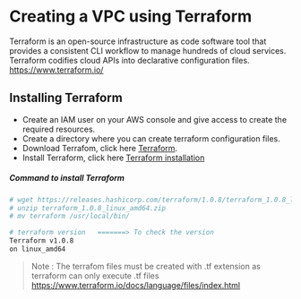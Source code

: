 # Creating a VPC using Terraform

Terraform is an open-source infrastructure as code software tool that provides a consistent CLI workflow to manage hundreds of cloud services. Terraform codifies cloud APIs into declarative configuration files.
https://www.terraform.io/

## Installing Terraform
- Create an IAM user on your AWS console and give access to create the required resources.
- Create a directory where you can create terraform configuration files.
- Download Terrafom, click here [Terraform](https://www.terraform.io/downloads.html).
- Install Terraform, click here [Terraform installation](https://learn.hashicorp.com/tutorials/terraform/install-cli?in=terraform/aws-get-started)

##### Command to install Terraform
```sh
# wget https://releases.hashicorp.com/terraform/1.0.8/terraform_1.0.8_linux_amd64.zip
# unzip terraform_1.0.8_linux_amd64.zip
# mv terraform /usr/local/bin/

# terraform version   =======> To check the version
Terraform v1.0.8
on linux_amd64
```

> Note : The terrafom files must be created with .tf extension as terraform can only execute .tf files
> https://www.terraform.io/docs/language/files/index.html
